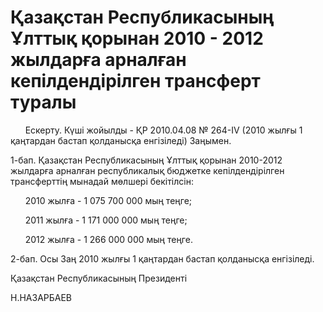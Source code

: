 # Қазақстан Республикасының Ұлттық қорынан 2010 - 2012 жылдарға арналған кепілдендірілген трансферт туралы

      Ескерту. Күші жойылды - ҚР 2010.04.08 № 264-IV (2010 жылғы 1 қаңтардан бастап қолданысқа енгізіледі) Заңымен.

1-бап. Қазақстан Республикасының Ұлттық қорынан 2010-2012 жылдарға арналған республикалық бюджетке кепілдендірілген трансферттің мынадай мөлшері бекітілсін:

      2010 жылға - 1 075 700 000 мың теңге;

      2011 жылға - 1 171 000 000 мың теңге;

      2012 жылға - 1 266 000 000 мың теңге.

2-бап. Осы Заң 2010 жылғы 1 қаңтардан бастап қолданысқа енгізіледі.

Қазақстан Республикасының Президенті

Н.НАЗАРБАЕВ


